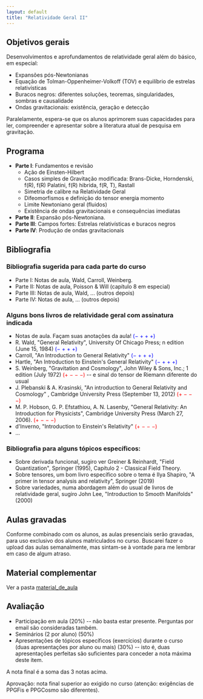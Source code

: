 ```yaml
---
layout: default
title: "Relatividade Geral II"
---
```

## Objetivos gerais

Desenvolvimentos e aprofundamentos de relatividade geral além do básico, em especial: 
* Expansões pós-Newtonianas
* Equação de Tolman-Oppenheimer-Volkoff (TOV) e equilíbrio de estrelas relativísticas
* Buracos negros: diferentes soluções, teoremas, singularidades, sombras e causalidade
* Ondas gravitacionais: existência, geração e detecção

Paralelamente, espera-se que os alunos aprimorem suas capacidades para ler, compreender e apresentar sobre a literatura atual de pesquisa em gravitação.

## Programa
 - **Parte I**: Fundamentos e revisão
   - Ação de Einsten-Hilbert 
   - Casos simples de Gravitação modificada: Brans-Dicke, Horndenski, f(R), f(R) Palatini, f(R) hibrida, f(R, T), Rastall
   - Simetria de calibre na Relatividade Geral
   - Difeomorfismos e definição do tensor energia momento
   - Limite Newtoniano geral (fluidos)
   - Existência de ondas gravitacionais e consequências imediatas
  - **Parte II**: Expansão pós-Newtoniana. 
  - **Parte III**: Campos fortes: Estrelas relativísticas e buracos negros
  - **Parte IV**: Produção de ondas gravitacionais 

## Bibliografia

### Bibliografia sugerida para cada parte do curso
  - Parte I: Notas de aula, Wald, Carroll, Weinberg.
  - Parte II: Notas de aula, Poisson & Will (capítulo 8 em especial)
  - Parte III: Notas de aula, Wald, ... (outros depois)
  - Parte IV: Notas de aula, ... (outros depois)

### Alguns bons livros de relatividade geral com assinatura indicada

* Notas de aula. Façam suas anotações da aula! <span style="color: blue;">(&minus; + + +)</span>
* R. Wald, "General Relativity", University Of Chicago Press; n edition (June 15, 1984) <span style="color: blue;">(&minus; + + +)</span>
* Carroll, "An Introduction to General Relativity" <span style="color: blue;"> (&minus; + + +)</span>
* Hartle, "An Introduction to Einstein's General Relativity" <span style="color: blue;">(&minus; + + +)</span>
* S. Weinberg, "Gravitation and Cosmology", John Wiley & Sons, Inc.; 1 edition (July 1972) <span style="color: red;">(+ &minus; &minus; &minus;)</span> -- e sinal do tensor de Riemann diferente do usual
* J. Plebanski & A. Krasinski, "An introduction to General Relativity and Cosmology" , Cambridge University Press (September 13, 2012) <span style="color: red;">(+ &minus; &minus; &minus;)</span>
* ​M. P. Hobson, G. P. Efstathiou, A. N. Lasenby, "General Relativity: An Introduction for Physicists", Cambridge University Press (March 27, 2006).​ <span style="color: red;">(+ &minus; &minus; &minus;)</span>
* d'Inverno, "Introduction to Einstein's Relativity" <span style="color: red;">(+ &minus; &minus; &minus;)</span>
* ...

### Bibliografia para alguns tópicos específicos:
* Sobre derivada funcional, sugiro ver Greiner & Reinhardt, "Field Quantization", Springer (1995), Capítulo 2 - Classical Field Theory.
* Sobre tensores, um bom livro específico sobre o tema é Ilya Shapiro, "A primer in tensor analysis and relativity", Springer (2019)
* Sobre variedades, numa abordagem além do usual de livros de relatividade geral, sugiro John Lee, "Introduction to Smooth Manifolds" (2000)

## Aulas gravadas

Conforme combinado com os alunos, as aulas presenciais serão gravadas, para uso exclusivo dos alunos matriculados no curso. Buscarei fazer o upload das aulas semanalmente, mas sintam-se à vontade para me lembrar em caso de algum atraso.

## Material complementar

Ver a pasta [material_de_aula](./material_de_aula/)

## Avaliação
* Participação em aula (20%) -- não basta estar presente. Perguntas por email são  consideradas também.
* Seminários (2 por aluno) (50%)
* Apresentações de tópicos específicos (exercícios) durante o curso (duas apresentações por aluno ou mais) (30%) -- isto é, duas apresentações perfeitas são suficientes para conceder a nota máxima deste item.

A nota final é a soma das 3 notas acima.

Aprovação: nota final superior ao exigido no curso (atenção: exigências de PPGFis e PPGCosmo são diferentes).


